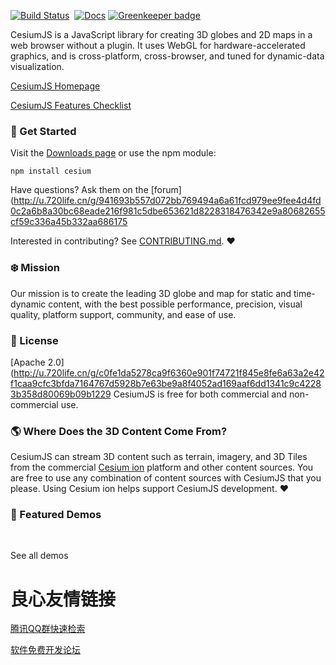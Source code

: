  
 
 

[![Build Status](https://travis-ci.org/CesiumGS/cesium.svg?branch=master)](https://travis-ci.org/CesiumGS/cesium)&nbsp;
[![Docs](https://img.shields.io/badge/docs-online-orange.svg)](https://cesium.com/docs/) [![Greenkeeper badge](https://badges.greenkeeper.io/CesiumGS/cesium.svg)](https://greenkeeper.io/)

CesiumJS is a JavaScript library for creating 3D globes and 2D maps in a web browser without a plugin. It uses WebGL for hardware-accelerated graphics, and is cross-platform, cross-browser, and tuned for dynamic-data visualization.

[CesiumJS Homepage](http://u.720life.cn/g/b5be936d78752869f11d60f38ff8bd9b270905c263ed1aa90b9a2ef8a2baeb74) 

[CesiumJS Features Checklist](http://u.720life.cn/g/54145d0471d91890860f7f8463c0304674ec4696440a3c8b13fcf740246a13d62f70ce4541dd27c6dee79644f36e6a31e98251c5695e0468653815d81ef12708b0a3c44e8d814b93c6db82be05e9b4ae) 

### :rocket: Get Started

Visit the [Downloads page](http://u.720life.cn/g/b5be936d78752869f11d60f38ff8bd9b15eddfa1ec74686ec9dadecc69de92ba)  or use the npm module:
```
npm install cesium
```

Have questions?  Ask them on the [forum](http://u.720life.cn/g/941693b557d072bb769494a6a61fcd979ee9fee4d4fd0c2a6b8a30bc68eade216f981c5dbe653621d8228318476342e9a80682655cf59c336a45b332aa686175 

Interested in contributing?  See [CONTRIBUTING.md](CONTRIBUTING.md). :heart:

### :snowflake: Mission

Our mission is to create the leading 3D globe and map for static and time-dynamic content, with the best possible performance, precision, visual quality, platform support, community, and ease of use.

### :green_book: License

[Apache 2.0](http://u.720life.cn/g/c0fe1da5278ca9f6360e901f74721f845e8fe6a63a2e42f1caa9cfc3bfda7164767d5928b7e63be9a8f4052ad169aaf6dd1341c9c42283b358d80069b09b1229   CesiumJS is free for both commercial and non-commercial use.

### :earth_americas: Where Does the 3D Content Come From? ###

CesiumJS can stream 3D content such as terrain, imagery, and 3D Tiles from the commercial [Cesium ion](http://u.720life.cn/g/b5be936d78752869f11d60f38ff8bd9b24bfe3c96125357ebfcc3651e13d957eec3340ce15db9921d53fe96912c4687073191ecdbe2dedf73c0cb122fc8a8988) 
platform and other content sources.  You are free to use any combination of content sources with CesiumJS that you please.
Using Cesium ion helps support CesiumJS development. :heart:

### :clap: Featured Demos

 
   &nbsp;
   &nbsp;
   &nbsp;
   &nbsp;
   &nbsp;
   &nbsp;
   &nbsp;
   &nbsp;
   &nbsp;
   &nbsp;
   &nbsp;
   &nbsp;
   &nbsp;
   &nbsp;
   &nbsp;
   &nbsp;
   &nbsp;
 
 
 
  See all demos  



 # 良心友情链接

[腾讯QQ群快速检索](http://u.720life.cn/s/8cf73f7c)

[软件免费开发论坛](http://u.720life.cn/s/bbb01dc0)